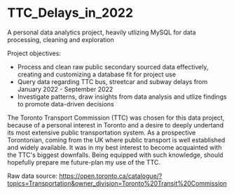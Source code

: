 # TTC_Delays_in_2022
A personal data analytics project, heavily utlizing MySQL for data processing, cleaning and exploration

Project objectives:
- Process and clean raw public secondary sourced data effectively, creating and customizing a database fit for project use
- Query data regarding TTC bus, streetcar and subway delays from January 2022 - September 2022
- Investigate patterns, draw insights from data analysis and utlize findings to promote data-driven decisions

The Toronto Transport Commission (TTC) was chosen for this data project, because of a personal interest in Toronto and a desire to deeply undertand its most extensive public transportation system.
As a prospective Torontonian, coming from the UK where public transport is well established and widely available. It was in my best interest to become acquainted with the TTC's biggest downfalls. Being equipped with such knowledge, should hopefully prepare me future-plan my use of the TTC.

Raw data source: https://open.toronto.ca/catalogue/?topics=Transportation&owner_division=Toronto%20Transit%20Commission

